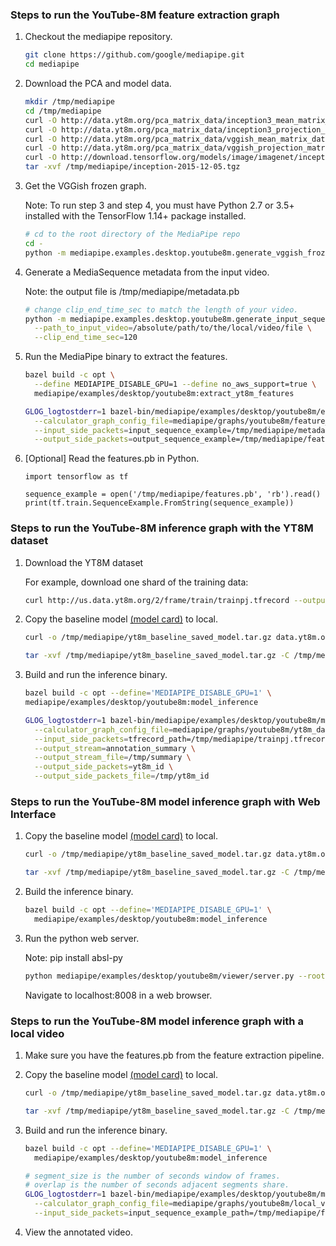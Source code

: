 ### Steps to run the YouTube-8M feature extraction graph

1.  Checkout the mediapipe repository.

    ```bash
    git clone https://github.com/google/mediapipe.git
    cd mediapipe
    ```

2.  Download the PCA and model data.

    ```bash
    mkdir /tmp/mediapipe
    cd /tmp/mediapipe
    curl -O http://data.yt8m.org/pca_matrix_data/inception3_mean_matrix_data.pb
    curl -O http://data.yt8m.org/pca_matrix_data/inception3_projection_matrix_data.pb
    curl -O http://data.yt8m.org/pca_matrix_data/vggish_mean_matrix_data.pb
    curl -O http://data.yt8m.org/pca_matrix_data/vggish_projection_matrix_data.pb
    curl -O http://download.tensorflow.org/models/image/imagenet/inception-2015-12-05.tgz
    tar -xvf /tmp/mediapipe/inception-2015-12-05.tgz
    ```

3.  Get the VGGish frozen graph.

    Note: To run step 3 and step 4, you must have Python 2.7 or 3.5+ installed
    with the TensorFlow 1.14+ package installed.

    ```bash
    # cd to the root directory of the MediaPipe repo
    cd -
    python -m mediapipe.examples.desktop.youtube8m.generate_vggish_frozen_graph
    ```

4.  Generate a MediaSequence metadata from the input video.

    Note: the output file is /tmp/mediapipe/metadata.pb

    ```bash
    # change clip_end_time_sec to match the length of your video.
    python -m mediapipe.examples.desktop.youtube8m.generate_input_sequence_example \
      --path_to_input_video=/absolute/path/to/the/local/video/file \
      --clip_end_time_sec=120
    ```

5.  Run the MediaPipe binary to extract the features.

    ```bash
    bazel build -c opt \
      --define MEDIAPIPE_DISABLE_GPU=1 --define no_aws_support=true \
      mediapipe/examples/desktop/youtube8m:extract_yt8m_features

    GLOG_logtostderr=1 bazel-bin/mediapipe/examples/desktop/youtube8m/extract_yt8m_features \
      --calculator_graph_config_file=mediapipe/graphs/youtube8m/feature_extraction.pbtxt \
      --input_side_packets=input_sequence_example=/tmp/mediapipe/metadata.pb  \
      --output_side_packets=output_sequence_example=/tmp/mediapipe/features.pb
    ```

6.  [Optional] Read the features.pb in Python.

    ```
    import tensorflow as tf

    sequence_example = open('/tmp/mediapipe/features.pb', 'rb').read()
    print(tf.train.SequenceExample.FromString(sequence_example))
    ```

### Steps to run the YouTube-8M inference graph with the YT8M dataset

1.  Download the YT8M dataset

    For example, download one shard of the training data:

    ```bash
    curl http://us.data.yt8m.org/2/frame/train/trainpj.tfrecord --output /tmp/mediapipe/trainpj.tfrecord
    ```

2.  Copy the baseline model [(model card)](https://drive.google.com/file/d/1xTCi9-Nm9dt2KIk8WR0dDFrIssWawyXy/view) to local.

    ```bash
    curl -o /tmp/mediapipe/yt8m_baseline_saved_model.tar.gz data.yt8m.org/models/baseline/saved_model.tar.gz

    tar -xvf /tmp/mediapipe/yt8m_baseline_saved_model.tar.gz -C /tmp/mediapipe
    ```

3.  Build and run the inference binary.

    ```bash
    bazel build -c opt --define='MEDIAPIPE_DISABLE_GPU=1' \
    mediapipe/examples/desktop/youtube8m:model_inference

    GLOG_logtostderr=1 bazel-bin/mediapipe/examples/desktop/youtube8m/model_inference \
      --calculator_graph_config_file=mediapipe/graphs/youtube8m/yt8m_dataset_model_inference.pbtxt \
      --input_side_packets=tfrecord_path=/tmp/mediapipe/trainpj.tfrecord,record_index=0,desired_segment_size=5 \
      --output_stream=annotation_summary \
      --output_stream_file=/tmp/summary \
      --output_side_packets=yt8m_id \
      --output_side_packets_file=/tmp/yt8m_id
    ```

### Steps to run the YouTube-8M model inference graph with Web Interface

1.  Copy the baseline model [(model card)](https://drive.google.com/file/d/1xTCi9-Nm9dt2KIk8WR0dDFrIssWawyXy/view) to local.


    ```bash
    curl -o /tmp/mediapipe/yt8m_baseline_saved_model.tar.gz data.yt8m.org/models/baseline/saved_model.tar.gz

    tar -xvf /tmp/mediapipe/yt8m_baseline_saved_model.tar.gz -C /tmp/mediapipe
    ```

2.  Build the inference binary.

    ```bash
    bazel build -c opt --define='MEDIAPIPE_DISABLE_GPU=1' \
      mediapipe/examples/desktop/youtube8m:model_inference
    ```

3.  Run the python web server.

    Note: pip install absl-py

    ```bash
    python mediapipe/examples/desktop/youtube8m/viewer/server.py --root `pwd`
    ```

    Navigate to localhost:8008 in a web browser.

### Steps to run the YouTube-8M model inference graph with a local video

1.  Make sure you have the features.pb from the feature extraction pipeline.

2.  Copy the baseline model [(model card)](https://drive.google.com/file/d/1xTCi9-Nm9dt2KIk8WR0dDFrIssWawyXy/view) to local.

    ```bash
    curl -o /tmp/mediapipe/yt8m_baseline_saved_model.tar.gz data.yt8m.org/models/baseline/saved_model.tar.gz

    tar -xvf /tmp/mediapipe/yt8m_baseline_saved_model.tar.gz -C /tmp/mediapipe
    ```

3.  Build and run the inference binary.

    ```bash
    bazel build -c opt --define='MEDIAPIPE_DISABLE_GPU=1' \
      mediapipe/examples/desktop/youtube8m:model_inference

    # segment_size is the number of seconds window of frames.
    # overlap is the number of seconds adjacent segments share.
    GLOG_logtostderr=1 bazel-bin/mediapipe/examples/desktop/youtube8m/model_inference \
      --calculator_graph_config_file=mediapipe/graphs/youtube8m/local_video_model_inference.pbtxt \
      --input_side_packets=input_sequence_example_path=/tmp/mediapipe/features.pb,input_video_path=/absolute/path/to/the/local/video/file,output_video_path=/tmp/mediapipe/annotated_video.mp4,segment_size=5,overlap=4
    ```

4.  View the annotated video.
